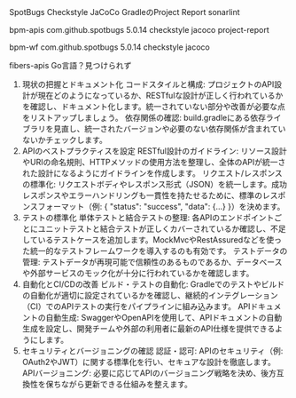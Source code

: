 SpotBugs
Checkstyle
JaCoCo
GradleのProject Report
sonarlint

bpm-apis
  com.github.spotbugs 5.0.14
  checkstyle
  jacoco
  project-report

bpm-wf
  com.github.spotbugs 5.0.14
  checkstyle
  jacoco

fibers-apis
  Go言語？見つけられず

1. 現状の把握とドキュメント化
コードスタイルと構成: プロジェクトのAPI設計が現在どのようになっているか、RESTfulな設計が正しく行われているかを確認し、ドキュメント化します。統一されていない部分や改善が必要な点をリストアップしましょう。
依存関係の確認: build.gradleにある依存ライブラリを見直し、統一されたバージョンや必要のない依存関係が含まれていないかチェックします。
2. APIのベストプラクティスを設定
RESTful設計のガイドライン: リソース設計やURIの命名規則、HTTPメソッドの使用方法を整理し、全体のAPIが統一された設計になるようにガイドラインを作成します。
リクエスト/レスポンスの標準化: リクエストボディやレスポンス形式（JSON）を統一します。成功レスポンスやエラーハンドリングも一貫性を持たせるために、標準のレスポンスフォーマット（例: { "status": "success", "data": {...} }）を決めます。
3. テストの標準化
単体テストと結合テストの整理: 各APIのエンドポイントごとにユニットテストと結合テストが正しくカバーされているか確認し、不足しているテストケースを追加します。MockMvcやRestAssuredなどを使った統一的なテストフレームワークを導入するのも有効です。
テストデータの管理: テストデータが再現可能で信頼性のあるものであるか、データベースや外部サービスのモック化が十分に行われているかを確認します。
4. 自動化とCI/CDの改善
ビルド・テストの自動化: Gradleでのテストやビルドの自動化が適切に設定されているかを確認し、継続的インテグレーション（CI）でのAPIテストの実行をパイプラインに組み込みます。
APIドキュメントの自動生成: SwaggerやOpenAPIを使用して、APIドキュメントの自動生成を設定し、開発チームや外部の利用者に最新のAPI仕様を提供できるようにします。
5. セキュリティとバージョニングの確認
認証・認可: APIのセキュリティ（例: OAuth2やJWT）に関する標準化を行い、セキュアな設計を徹底します。
APIバージョニング: 必要に応じてAPIのバージョニング戦略を決め、後方互換性を保ちながら更新できる仕組みを整えます。
